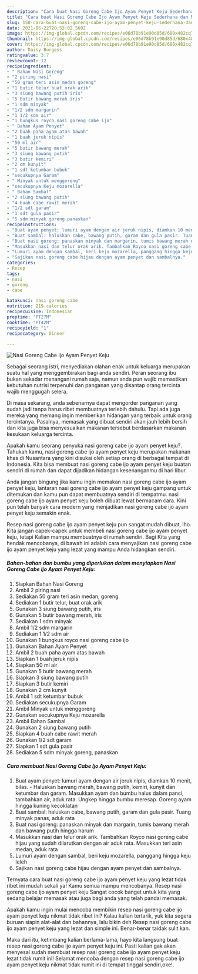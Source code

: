 ```yaml
---
description: "Cara buat Nasi Goreng Cabe Ijo Ayam Penyet Keju Sederhana dan Mudah Dibuat"
title: "Cara buat Nasi Goreng Cabe Ijo Ayam Penyet Keju Sederhana dan Mudah Dibuat"
slug: 150-cara-buat-nasi-goreng-cabe-ijo-ayam-penyet-keju-sederhana-dan-mudah-dibuat
date: 2021-06-22T20:53:02.560Z
image: https://img-global.cpcdn.com/recipes/e06d78b91e90d85d/680x482cq70/nasi-goreng-cabe-ijo-ayam-penyet-keju-foto-resep-utama.jpg
thumbnail: https://img-global.cpcdn.com/recipes/e06d78b91e90d85d/680x482cq70/nasi-goreng-cabe-ijo-ayam-penyet-keju-foto-resep-utama.jpg
cover: https://img-global.cpcdn.com/recipes/e06d78b91e90d85d/680x482cq70/nasi-goreng-cabe-ijo-ayam-penyet-keju-foto-resep-utama.jpg
author: Daisy Burgess
ratingvalue: 3.7
reviewcount: 12
recipeingredient:
- " Bahan Nasi Goreng"
- "2 piring nasi"
- "50 gram teri asin medan goreng"
- "1 butir telur buat orak arik"
- "3 siung bawang putih iris"
- "5 butir bawang merah iris"
- "1 sdm minyak"
- "1/2 sdm margarin"
- "1 1/2 sdm air"
- "1 bungkus royco nasi goreng cabe ijo"
- " Bahan Ayam Penyet"
- "2 buah paha ayam atas bawah"
- "1 buah jeruk nipis"
- "50 ml air"
- "5 butir bawang merah"
- "3 siung bawang putih"
- "3 butir kemiri"
- "2 cm kunyit"
- "1 sdt ketumbar bubuk"
- "secukupnya Garam"
- " Minyak untuk menggoreng"
- "secukupnya Keju mozarella"
- " Bahan Sambal"
- "2 siung bawang putih"
- "4 buah cabe rawit merah"
- "1/2 sdt garam"
- "1 sdt gula pasir"
- "5 sdm minyak goreng panaskan"
recipeinstructions:
- "Buat ayam penyet: lumuri ayam dengan air jeruk nipis, diamkan 10 menit, bilas.  Haluskan bawang merah, bawang putih, kemiri, kunyit dan ketumbar dan garam. Masukkan ayam dan bumbu halus dalam panci, tambahkan air, aduk rata. Ungkep hingga bumbu meresap. Goreng ayam hingga kuning kecoklatan"
- "Buat sambal: haluskan cabe, bawang putih, garam dan gula pasir. Tuang minyak panas, aduk rata"
- "Buat nasi goreng: panaskan minyak dan margarin, tumis bawang merah dan bawang putih hingga harum"
- "Masukkan nasi dan telur orak arik. Tambahkan Royco nasi goreng cabe hijau yang sudah dilarutkan dengan air aduk rata. Masukkan teri asin medan, aduk rata"
- "Lumuri ayam dengan sambal, beri keju mozarella, panggang hingga keju leleh"
- "Sajikan nasi goreng cabe hijau dengan ayam penyet dan sambalnya."
categories:
- Resep
tags:
- nasi
- goreng
- cabe

katakunci: nasi goreng cabe 
nutrition: 219 calories
recipecuisine: Indonesian
preptime: "PT27M"
cooktime: "PT42M"
recipeyield: "1"
recipecategory: Dinner

---
```



![Nasi Goreng Cabe Ijo Ayam Penyet Keju](https://img-global.cpcdn.com/recipes/e06d78b91e90d85d/680x482cq70/nasi-goreng-cabe-ijo-ayam-penyet-keju-foto-resep-utama.jpg)

Sebagai seorang istri, menyediakan olahan enak untuk keluarga merupakan suatu hal yang menggembirakan bagi anda sendiri. Peran seorang ibu bukan sekadar menangani rumah saja, namun anda pun wajib memastikan kebutuhan nutrisi terpenuhi dan panganan yang disantap orang tercinta wajib menggugah selera.

Di masa  sekarang, anda sebenarnya dapat mengorder panganan yang sudah jadi tanpa harus ribet membuatnya terlebih dahulu. Tapi ada juga mereka yang memang ingin memberikan hidangan yang terbaik untuk orang tercintanya. Pasalnya, memasak yang dibuat sendiri akan jauh lebih bersih dan kita juga bisa menyesuaikan makanan tersebut berdasarkan makanan kesukaan keluarga tercinta. 



Apakah kamu seorang penyuka nasi goreng cabe ijo ayam penyet keju?. Tahukah kamu, nasi goreng cabe ijo ayam penyet keju merupakan makanan khas di Nusantara yang kini disukai oleh setiap orang di berbagai tempat di Indonesia. Kita bisa membuat nasi goreng cabe ijo ayam penyet keju buatan sendiri di rumah dan dapat dijadikan hidangan kesenanganmu di hari libur.

Anda jangan bingung jika kamu ingin memakan nasi goreng cabe ijo ayam penyet keju, lantaran nasi goreng cabe ijo ayam penyet keju gampang untuk ditemukan dan kamu pun dapat membuatnya sendiri di tempatmu. nasi goreng cabe ijo ayam penyet keju boleh dibuat lewat bermacam cara. Kini pun telah banyak cara modern yang menjadikan nasi goreng cabe ijo ayam penyet keju semakin enak.

Resep nasi goreng cabe ijo ayam penyet keju pun sangat mudah dibuat, lho. Kita jangan capek-capek untuk membeli nasi goreng cabe ijo ayam penyet keju, tetapi Kalian mampu membuatnya di rumah sendiri. Bagi Kita yang hendak mencobanya, di bawah ini adalah cara menyajikan nasi goreng cabe ijo ayam penyet keju yang lezat yang mampu Anda hidangkan sendiri.

<!--inarticleads1-->

##### Bahan-bahan dan bumbu yang diperlukan dalam menyiapkan Nasi Goreng Cabe Ijo Ayam Penyet Keju:

1. Siapkan  Bahan Nasi Goreng
1. Ambil 2 piring nasi
1. Sediakan 50 gram teri asin medan, goreng
1. Sediakan 1 butir telur, buat orak arik
1. Gunakan 3 siung bawang putih, iris
1. Gunakan 5 butir bawang merah, iris
1. Sediakan 1 sdm minyak
1. Ambil 1/2 sdm margarin
1. Sediakan 1 1/2 sdm air
1. Gunakan 1 bungkus royco nasi goreng cabe ijo
1. Gunakan  Bahan Ayam Penyet
1. Ambil 2 buah paha ayam atas bawah
1. Siapkan 1 buah jeruk nipis
1. Siapkan 50 ml air
1. Gunakan 5 butir bawang merah
1. Siapkan 3 siung bawang putih
1. Siapkan 3 butir kemiri
1. Gunakan 2 cm kunyit
1. Ambil 1 sdt ketumbar bubuk
1. Sediakan secukupnya Garam
1. Ambil  Minyak untuk menggoreng
1. Gunakan secukupnya Keju mozarella
1. Ambil  Bahan Sambal
1. Gunakan 2 siung bawang putih
1. Siapkan 4 buah cabe rawit merah
1. Gunakan 1/2 sdt garam
1. Siapkan 1 sdt gula pasir
1. Sediakan 5 sdm minyak goreng, panaskan




<!--inarticleads2-->

##### Cara membuat Nasi Goreng Cabe Ijo Ayam Penyet Keju:

1. Buat ayam penyet: lumuri ayam dengan air jeruk nipis, diamkan 10 menit, bilas.  - Haluskan bawang merah, bawang putih, kemiri, kunyit dan ketumbar dan garam. Masukkan ayam dan bumbu halus dalam panci, tambahkan air, aduk rata. Ungkep hingga bumbu meresap. Goreng ayam hingga kuning kecoklatan
1. Buat sambal: haluskan cabe, bawang putih, garam dan gula pasir. Tuang minyak panas, aduk rata
1. Buat nasi goreng: panaskan minyak dan margarin, tumis bawang merah dan bawang putih hingga harum
1. Masukkan nasi dan telur orak arik. Tambahkan Royco nasi goreng cabe hijau yang sudah dilarutkan dengan air aduk rata. Masukkan teri asin medan, aduk rata
1. Lumuri ayam dengan sambal, beri keju mozarella, panggang hingga keju leleh
1. Sajikan nasi goreng cabe hijau dengan ayam penyet dan sambalnya.




Ternyata cara buat nasi goreng cabe ijo ayam penyet keju yang lezat tidak ribet ini mudah sekali ya! Kamu semua mampu mencobanya. Resep nasi goreng cabe ijo ayam penyet keju Sangat cocok banget untuk kita yang sedang belajar memasak atau juga bagi anda yang telah pandai memasak.

Apakah kamu ingin mulai mencoba membikin resep nasi goreng cabe ijo ayam penyet keju nikmat tidak ribet ini? Kalau kalian tertarik, yuk kita segera buruan siapin alat-alat dan bahannya, lalu bikin deh Resep nasi goreng cabe ijo ayam penyet keju yang lezat dan simple ini. Benar-benar taidak sulit kan. 

Maka dari itu, ketimbang kalian berlama-lama, hayo kita langsung buat resep nasi goreng cabe ijo ayam penyet keju ini. Pasti kalian gak akan menyesal sudah membuat resep nasi goreng cabe ijo ayam penyet keju lezat tidak rumit ini! Selamat mencoba dengan resep nasi goreng cabe ijo ayam penyet keju nikmat tidak rumit ini di tempat tinggal sendiri,oke!.


